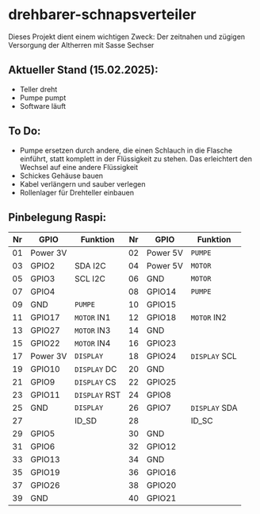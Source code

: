 # drehbarer-schnapsverteiler
Dieses Projekt dient einem wichtigen Zweck: Der zeitnahen und zügigen Versorgung der Altherren mit Sasse Sechser

## Aktueller Stand (15.02.2025):
- Teller dreht
- Pumpe pumpt
- Software läuft

## To Do:
- Pumpe ersetzen durch andere, die einen Schlauch in die Flasche einführt, statt komplett in der Flüssigkeit zu stehen. Das erleichtert den Wechsel auf eine andere Flüssigkeit
- Schickes Gehäuse bauen
- Kabel verlängern und sauber verlegen
- Rollenlager für Drehteller einbauen

## Pinbelegung Raspi:
Nr|GPIO|Funktion|Nr|GPIO|Funktion
|-----|-----|-----|-----|-----|-----|
|01|Power 3V||02|Power 5V|`PUMPE`|
|03|GPIO2|SDA I2C|04|Power 5V|`MOTOR`|
|05|GPIO3|SCL I2C|06|GND|`MOTOR`|
|07|GPIO4||08|GPIO14|`PUMPE`|
|09|GND|`PUMPE`|10|GPIO15||
|11|GPIO17|`MOTOR` IN1|12|GPIO18|`MOTOR` IN2|
|13|GPIO27|`MOTOR` IN3|14|GND||
|15|GPIO22|`MOTOR` IN4|16|GPIO23||
|17|Power 3V|`DISPLAY`|18|GPIO24|`DISPLAY` SCL|
|19|GPIO10|`DISPLAY` DC|20|GND||
|21|GPIO9|`DISPLAY` CS|22|GPIO25||
|23|GPIO11|`DISPLAY` RST|24|GPIO8||
|25|GND|`DISPLAY`|26|GPIO7|`DISPLAY` SDA|
|27||ID_SD|28||ID_SC|
|29|GPIO5||30|GND||
|31|GPIO6||32|GPIO12||
|33|GPIO13||34|GND||
|35|GPIO19||36|GPIO16||
|37|GPIO26||38|GPIO20||
|39|GND||40|GPIO21||

